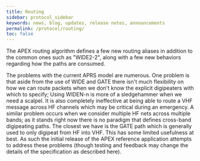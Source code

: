 ```yaml
---
title: Routing
sidebar: protocol_sidebar
keywords: news, blog, updates, release notes, announcements
permalink: /protocol/routing/
toc: false
---
```


The APEX routing algorithm defines a few new routing aliases in addition to the
common ones such as "WIDE2-2", along with a few new behaviors regarding how the
paths are consumed.

The problems with the current APRS model are numerous. One problem is that
aside from the use of WIDE and GATE there isn't much flexibility on how we can
route packets when we don't know the explicit digipeaters with which to
specify; Using WIDEN-n is more of a sledgehammer when we need a scalpel. It is
also completely ineffective at being able to route a VHF message across HF
channels which may be critical during an emergency. A similar problem occurs
when we consider multiple HF nets across multiple bands; as it stands right now
there is no paradigm that defines cross-band digipeating paths. The closest we
have is the GATE path which is generally used to only digipeat from HF into
VHF. This has some limited usefulness at best. As such the initial release of
the APEX reference application attempts to address these problems (though
testing and feedback may change the details of the specification as described
here).

